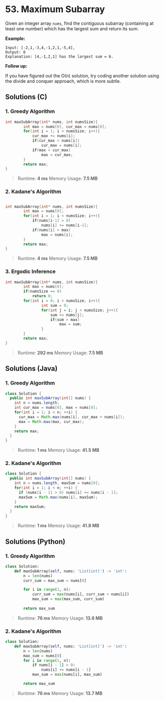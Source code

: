 # 53. Maximum Subarray

Given an integer array `nums`, find the contiguous subarray (containing at least one number) which has the largest sum and return its sum.

**Example:**

```
Input: [-2,1,-3,4,-1,2,1,-5,4],
Output: 6
Explanation: [4,-1,2,1] has the largest sum = 6.
```

**Follow up:**

If you have figured out the O(*n*) solution, try coding another solution using the divide and conquer approach, which is more subtle.



## Solutions (C)

### 1. Greedy Algorithm

```c
int maxSubArray(int* nums, int numsSize){
        int max = nums[0], cur_max = nums[0];
        for(int i = 1; i < numsSize; i++){
            cur_max += nums[i];
            if(cur_max < nums[i])
                cur_max = nums[i];
            if(max < cur_max)
                max = cur_max;
        }
        return max;
}
```

> Runtime: **4 ms** Memory Usage: **7.5 MB**



### 2. Kadane's Algorithm

```c

int maxSubArray(int* nums, int numsSize){
        int max = nums[0];
        for(int i = 1; i < numsSize; i++){
            if(nums[i-1] > 0) 
                nums[i] += nums[i-1];
            if(nums[i] > max)
                max = nums[i];
        }
        return max;
}
```

> Runtime: **4 ms** Memory Usage: **7.5 MB**



### 3. Ergodic Inference

```c
int maxSubArray(int* nums, int numsSize){
        int max = nums[0];
        if(numsSize == 0) 
            return 0;  
        for(int i = 0; i < numsSize; i++){
                int sum = 0;
                for(int j = i; j < numsSize; j++){
                    sum += nums[j];
                    if(sum > max)
                        max = sum;
                }
        }
        return max;
}
```

> Runtime: **292 ms** Memory Usage: **7.5 MB**



## Solutions (Java)

### 1. Greedy Algorithm

```java
class Solution {
  public int maxSubArray(int[] nums) {
    int n = nums.length;
    int cur_max = nums[0], max = nums[0];
    for(int i = 1; i < n; ++i) {
      cur_max = Math.max(nums[i], cur_max + nums[i]);
      max = Math.max(max, cur_max);
    }
    return max;
  }
}
```

> Runtime: **1 ms** Memory Usage: **41.5 MB**



### 2. Kadane's Algorithm

```java
class Solution {
  public int maxSubArray(int[] nums) {
    int n = nums.length, maxSum = nums[0];
    for(int i = 1; i < n; ++i) {
      if (nums[i - 1] > 0) nums[i] += nums[i - 1];
      maxSum = Math.max(nums[i], maxSum);
    }
    return maxSum;
  }
}
```

> Runtime: **1 ms** Memory Usage: **41.8 MB**



## Solutions (Python)

### 1. Greedy Algorithm

```python
class Solution:
    def maxSubArray(self, nums: 'List[int]') -> 'int':
        n = len(nums)
        curr_sum = max_sum = nums[0]

        for i in range(1, n):
            curr_sum = max(nums[i], curr_sum + nums[i])
            max_sum = max(max_sum, curr_sum)
            
        return max_sum
```

> Runtime: **76 ms** Memory Usage: **13.6 MB**



### 2. Kadane's Algorithm

```python
class Solution:
    def maxSubArray(self, nums: 'List[int]') -> 'int':
        n = len(nums)
        max_sum = nums[0]
        for i in range(1, n):
            if nums[i - 1] > 0:
                nums[i] += nums[i - 1] 
            max_sum = max(nums[i], max_sum)

        return max_sum
```

> Runtime: **76 ms** Memory Usage: **13.7 MB**